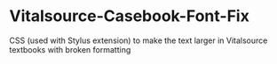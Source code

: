 # Vitalsource-Casebook-Font-Fix
CSS (used with Stylus extension) to make the text larger in Vitalsource textbooks with broken formatting
